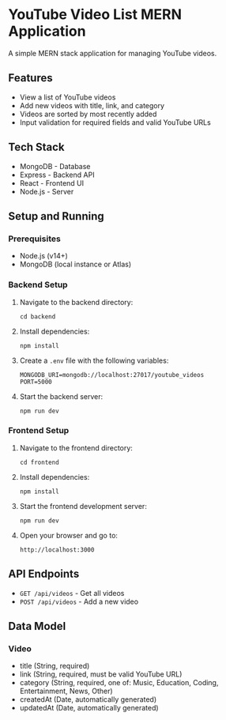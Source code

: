 # YouTube Video List MERN Application

A simple MERN stack application for managing YouTube videos.

## Features

- View a list of YouTube videos
- Add new videos with title, link, and category
- Videos are sorted by most recently added
- Input validation for required fields and valid YouTube URLs

## Tech Stack

- MongoDB - Database
- Express - Backend API
- React - Frontend UI
- Node.js - Server

## Setup and Running

### Prerequisites

- Node.js (v14+)
- MongoDB (local instance or Atlas)

### Backend Setup

1. Navigate to the backend directory:
   ```
   cd backend
   ```

2. Install dependencies:
   ```
   npm install
   ```

3. Create a `.env` file with the following variables:
   ```
   MONGODB_URI=mongodb://localhost:27017/youtube_videos
   PORT=5000
   ```

4. Start the backend server:
   ```
   npm run dev
   ```

### Frontend Setup

1. Navigate to the frontend directory:
   ```
   cd frontend
   ```

2. Install dependencies:
   ```
   npm install
   ```

3. Start the frontend development server:
   ```
   npm run dev
   ```

4. Open your browser and go to:
   ```
   http://localhost:3000
   ```

## API Endpoints

- `GET /api/videos` - Get all videos
- `POST /api/videos` - Add a new video

## Data Model

### Video
- title (String, required)
- link (String, required, must be valid YouTube URL)
- category (String, required, one of: Music, Education, Coding, Entertainment, News, Other)
- createdAt (Date, automatically generated)
- updatedAt (Date, automatically generated) 